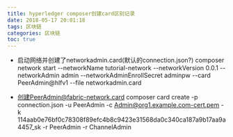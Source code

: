 ```yaml
---
title: hyperledger composer创建card区别记录
date: 2018-05-17 20:01:18
tags: 区块链
categories: 区块链
toc: true
---
```



- 启动网络并创建了networkadmin.card(默认的connection.json?)
composer network start --networkName tutorial-network --networkVersion 0.0.1 --networkAdmin admin --networkAdminEnrollSecret adminpw --card PeerAdmin@hlfv1 --file networkadmin.card
<!-- more -->
- 创建PeerAdmin@fabric-network.card
composer card create -p connection.json -u PeerAdmin -c Admin@org1.example.com-cert.pem -k 114aab0e76bf0c78308f89efc4b8c9423e31568da0c340ca187a9b17aa9a4457_sk -r PeerAdmin -r ChannelAdmin